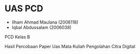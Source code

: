 # UAS PCD

- Ilham Ahmad Maulana (2006118)
- Iqbal Abdussalam (2006038)

PCD Kelas B

Hasil Percobaan Paper Uas Mata Kuliah Pengolahan Citra Digital


